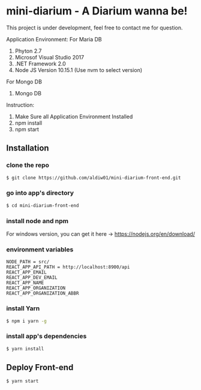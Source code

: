 # mini-diarium - A Diarium wanna be!
This project is under development, feel free to contact me for question.

Application Environment:
For Maria DB
1. Phyton 2.7
2. Microsof Visual Studio 2017
3. .NET Framework 2.0
4. Node JS Version 10.15.1 (Use nvm to select version)

For Mongo DB
1. Mongo DB

Instruction:
1. Make Sure all Application Environment Installed
2. npm install
3. npm start

## Installation

### clone the repo
``` bash
$ git clone https://github.com/aldiw01/mini-diarium-front-end.git
```

### go into app's directory
``` bash
$ cd mini-diarium-front-end
```

### install node and npm
For windows version, you can get it here -> https://nodejs.org/en/download/ 

### environment variables
```
NODE_PATH = src/
REACT_APP_API_PATH = http://localhost:8900/api
REACT_APP_EMAIL
REACT_APP_DEV_EMAIL
REACT_APP_NAME
REACT_APP_ORGANIZATION
REACT_APP_ORGANIZATION_ABBR
```

### install Yarn
``` bash
$ npm i yarn -g
```

### install app's dependencies
``` bash
$ yarn install
```

## Deploy Front-end
``` bash
$ yarn start
```
